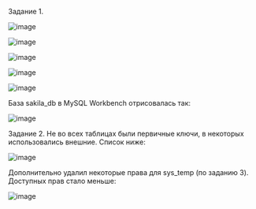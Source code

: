 Задание 1. 

![image](https://user-images.githubusercontent.com/31319996/234083785-996cb888-160b-4ba9-8786-ba6d25bae78c.png)

![image](https://user-images.githubusercontent.com/31319996/234085815-31f58616-f445-4b6e-9e63-026fbca340ce.png)

![image](https://user-images.githubusercontent.com/31319996/234086212-5891f9a0-39f7-4f58-b502-57c495a2ca0e.png)


![image](https://user-images.githubusercontent.com/31319996/234086719-58df1681-f341-4e10-8a3d-dd6ed1f5f60b.png)

![image](https://user-images.githubusercontent.com/31319996/234088908-43f53ba7-90d4-45b7-924d-50502dca081f.png)


База sakila_db в MySQL Workbench отрисовалась так:

![image](https://user-images.githubusercontent.com/31319996/234088272-158d2775-95c5-4c52-9460-9f1af0d491fc.png)

Задание 2.
Не во всех таблицах были первичные ключи, в некоторых использовались внешние.
Список ниже:

![image](https://user-images.githubusercontent.com/31319996/237010485-c97f326e-ab63-4045-b84b-dd6e7db2364d.png)

Дополнительно удалил некоторые права для sys_temp (по заданию 3).
Доступных прав стало меньше:

![image](https://user-images.githubusercontent.com/31319996/237019545-9916c817-f03e-4525-9950-0cef13635e72.png)

